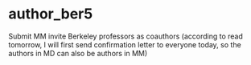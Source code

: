 # author_ber5
Submit MM invite Berkeley professors as coauthors (according to read tomorrow, I will first send confirmation letter to everyone today, so the authors in MD can also be authors in MM)

